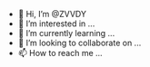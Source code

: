 - 👋 Hi, I’m @ZVVDY
- 👀 I’m interested in ...
- 🌱 I’m currently learning ...
- 💞️ I’m looking to collaborate on ...
- 📫 How to reach me ...

<!---
ZVVDY/ZVVDY is a ✨ special ✨ repository because its `README.md` (this file) appears on your GitHub profile.
You can click the Preview link to take a look at your changes.
--->
